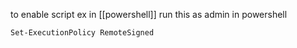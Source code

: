 to enable script ex in [[powershell]]
run this as admin in powershell
```
Set-ExecutionPolicy RemoteSigned
```